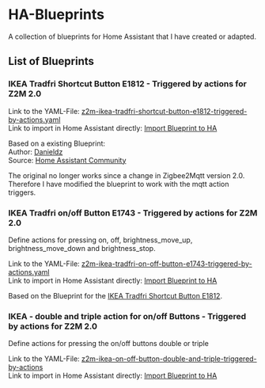 # HA-Blueprints
A collection of blueprints for Home Assistant that I have created or adapted.

## List of Blueprints

### IKEA Tradfri Shortcut Button E1812 - Triggered by actions for Z2M 2.0
Link to the YAML-File: [z2m-ikea-tradfri-shortcut-button-e1812-triggered-by-actions.yaml](https://github.com/ErikKiel/HA-Blueprints/blob/main/z2m-ikea-tradfri-shortcut-button-e1812-triggered-by-actions.yaml)  
Link to import in Home Assistant directly: [Import Blueprint to HA](https://my.home-assistant.io/redirect/blueprint_import/?blueprint_url=https%3A//github.com/ErikKiel/HA-Blueprints/blob/main/z2m-ikea-tradfri-shortcut-button-e1812-triggered-by-actions.yaml)

Based on a existing Blueprint:  
Author: [Danieldz](https://community.home-assistant.io/u/Danieldz/)  
Source: [Home Assistant Community](https://community.home-assistant.io/t/z2m-ikea-tradfri-shortcut-button-e1812-universal-actions/522409) 

The original no longer works since a change in Zigbee2Mqtt version 2.0. Therefore I have modified the blueprint to work with the mqtt action triggers. 

### IKEA Tradfri on/off Button E1743 - Triggered by actions for Z2M 2.0
Define actions for pressing on, off, brightness_move_up, brightness_move_down and brightness_stop.

Link to the YAML-File: [z2m-ikea-tradfri-on-off-button-e1743-triggered-by-actions.yaml](https://github.com/ErikKiel/HA-Blueprints/blob/main/z2m-ikea-tradfri-on-off-button-e1743-triggered-by-actions.yaml)  
Link to import in Home Assistant directly: [Import Blueprint to HA](https://my.home-assistant.io/redirect/blueprint_import/?blueprint_url=https%3A//github.com/ErikKiel/HA-Blueprints/blob/main/z2m-ikea-tradfri-on-off-button-e1743-triggered-by-actions.yaml)

Based on the Blueprint for the [IKEA Tradfri Shortcut Button E1812](https://github.com/ErikKiel/HA-Blueprints?tab=readme-ov-file#ikea-tradfri-shortcut-button-e1812---triggered-by-actions-for-z2m-20).

### IKEA - double and triple action for on/off Buttons - Triggered by actions for Z2M 2.0
Define actions for pressing the on/off buttons double or triple

Link to the YAML-File: [z2m-ikea-on-off-button-double-and-triple-triggered-by-actions](https://github.com/ErikKiel/HA-Blueprints/blob/main/z2m-ikea-on-off-button-double-and-triple-triggered-by-actions)  
Link to import in Home Assistant directly: [Import Blueprint to HA](https://my.home-assistant.io/redirect/blueprint_import/?blueprint_url=https%3A//github.com/ErikKiel/HA-Blueprints/blob/main/z2m-ikea-on-off-button-double-and-triple-triggered-by-actions.yaml)